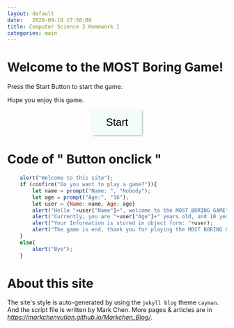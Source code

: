 ```yaml
---
layout: default
date:   2020-09-10 17:50:00
title: Computer Science 3 Homework 1
categories: main
---
```

<style>
    button{
        transition: 0.2s;
        background-color: #F2FCFA;
        border:none;
        padding: 15px 32px;
        box-shadow: 2px 2px 4px #bbbbbb;
        font-size: 24px;
    }
    button:hover{
        transition: 0.2s;
        background-color: #DDF6F3;
        padding: 15px 32px;
        border:none;
        box-shadow: 1px 1px 2px #bbbbbb;
        font-size: 24px;
    }
</style>
 
# Welcome to the MOST Boring Game!

Press the Start Button to start the game.

Hope you enjoy this game.
<center>
<button onclick='
    alert("Welcome to this site");
    if (confirm("Do you want to play a game?")){
        let name = prompt("Name: ", "Nobody");
        let age = prompt("Age:", "16");
        let user = {Name: name, Age: age}
        alert("Hello "+user["Name"]+", welcome to the MOST BORING GAME");
        alert("Currently, you are "+user["Age"]+" years old, and 10 years later you will be "+(user["Age"]+10)+" years old.");
        alert("Your Information is stored in object form: "+user);
        alert("The game is end, thank you for playing the MOST BORING GAME");
    }
    else{
        alert("Bye");
    }'>
    Start
</button>
</center>

# Code of " Button onclick "
```javascript
    alert("Welcome to this site");
    if (confirm("Do you want to play a game?")){
        let name = prompt("Name: ", "Nobody");
        let age = prompt("Age:", "16");
        let user = {Name: name, Age: age}
        alert("Hello "+user["Name"]+", welcome to the MOST BORING GAME");
        alert("Currently, you are "+user["Age"]+" years old, and 10 years later you will be "+(user["Age"]+10)+" years old.");
        alert("Your Information is stored in object form: "+user);
        alert("The game is end, thank you for playing the MOST BORING GAME");
    }
    else{
        alert("Bye");
    }
```

# About this site

The site's style is auto-generated by using the `jekyll blog` theme `cayman`. And the script file is written by Mark Chen. More pages & articles are in *https://markchenyutian.github.io/Markchen_Blog/*.
